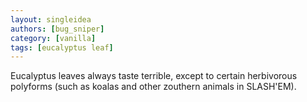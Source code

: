 ```yaml
---
layout: singleidea
authors: [bug_sniper]
category: [vanilla]
tags: [eucalyptus leaf]
---
```

Eucalyptus leaves always taste terrible, except to certain herbivorous polyforms (such as koalas and other zouthern animals in SLASH'EM).
